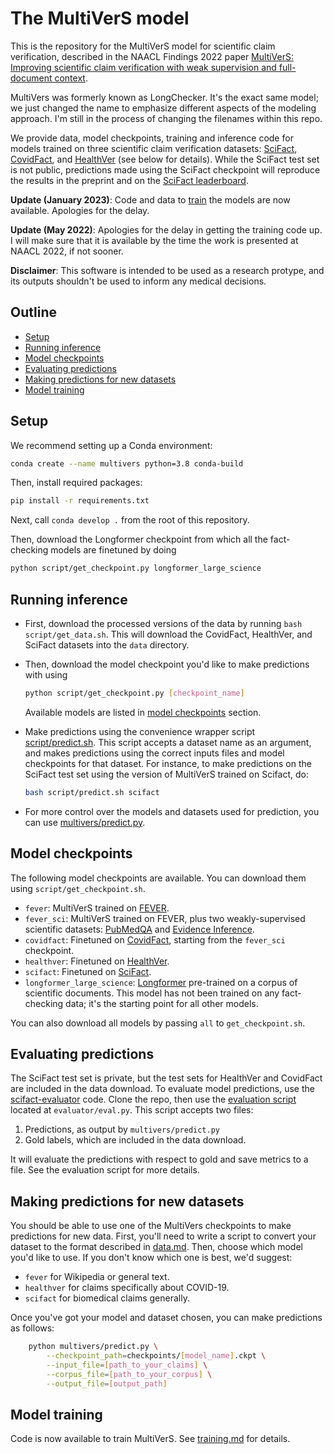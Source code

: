 # The MultiVerS model

This is the repository for the MultiVerS model for scientific claim verification, described in the NAACL Findings 2022 paper [MultiVerS: Improving scientific claim verification with weak supervision and full-document context](https://arxiv.org/abs/2112.01640).

MultiVers was formerly known as LongChecker. It's the exact same model; we just changed the name to emphasize different aspects of the modeling approach. I'm still in the process of changing the filenames within this repo.

We provide data, model checkpoints, training and inference code for models trained on three scientific claim verification datasets: [SciFact](https://github.com/allenai/scifact), [CovidFact](https://github.com/asaakyan/covidfact), and [HealthVer](https://github.com/sarrouti/HealthVer) (see below for details).  While the SciFact test set is not public, predictions made using the SciFact checkpoint will reproduce the results in the preprint and on the [SciFact leaderboard](https://leaderboard.allenai.org/scifact/submissions/public).

**Update (January 2023)**: Code and data to [train](doc/training.md) the models are now available. Apologies for the delay.

**Update (May 2022)**: Apologies for the delay in getting the training code up. I will make sure that it is available by the time the work is presented at NAACL 2022, if not sooner.

**Disclaimer**: This software is intended to be used as a research protype, and its outputs shouldn't be used to inform any medical decisions.

## Outline

- [Setup](#setup)
- [Running inference](#running-inference)
- [Model checkpoints](#model-checkpoints)
- [Evaluating predictions](#evaluating-predictions)
- [Making predictions for new datasets](#making-predictions-for-new-datasets)
- [Model training](#model-training)

## Setup

We recommend setting up a Conda environment:

```bash
conda create --name multivers python=3.8 conda-build
```

Then, install required packages:

```bash
pip install -r requirements.txt
```

Next, call `conda develop .` from the root of this repository.

Then, download the Longformer checkpoint from which all the fact-checking models are finetuned by doing

```bash
python script/get_checkpoint.py longformer_large_science
```

## Running inference

- First, download the processed versions of the data by running `bash script/get_data.sh`. This will download the CovidFact, HealthVer, and SciFact datasets into the `data` directory.
- Then, download the model checkpoint you'd like to make predictions with using

  ```bash
  python script/get_checkpoint.py [checkpoint_name]
  ```

  Available models are listed in [model checkpoints](#model-checkpoints) section.
- Make predictions using the convenience wrapper script [script/predict.sh](script/predict.sh). This script accepts a dataset name as an argument, and makes predictions using the correct inputs files and model checkpoints for that dataset. For instance, to make predictions on the SciFact test set using the version of MultiVerS trained on Scifact, do:

  ```bash
  bash script/predict.sh scifact
  ```

- For more control over the models and datasets used for prediction, you can use [multivers/predict.py](multivers/predict.py).

## Model checkpoints

The following model checkpoints are available. You can download them using `script/get_checkpoint.sh`.

- `fever`: MultiVerS trained on [FEVER](https://fever.ai/).
- `fever_sci`: MultiVerS trained on FEVER, plus two weakly-supervised scientific datasets: [PubMedQA](https://pubmedqa.github.io/) and [Evidence Inference](https://evidence-inference.ebm-nlp.com/).
- `covidfact`: Finetuned on [CovidFact](https://github.com/asaakyan/covidfact), starting from the `fever_sci` checkpoint.
- `healthver`: Finetuned on [HealthVer](https://github.com/sarrouti/HealthVer).
- `scifact`: Finetuned on [SciFact](https://github.com/allenai/scifact).
- `longformer_large_science`: [Longformer](https://github.com/allenai/longformer) pre-trained on a corpus of scientific documents. This model has not been trained on any fact-checking data; it's the starting point for all other models.

You can also download all models by passing `all` to `get_checkpoint.sh`.

## Evaluating predictions

The SciFact test set is private, but the test sets for HealthVer and CovidFact are included in the data download. To evaluate model predictions, use the [scifact-evaluator](https://github.com/allenai/scifact-evaluator) code. Clone the repo, then use the [evaluation script](https://github.com/allenai/scifact-evaluator/blob/master/evaluator/eval.py) located at `evaluator/eval.py`. This script accepts two files:

1. Predictions, as output by `multivers/predict.py`
2. Gold labels, which are included in the data download.

It will evaluate the predictions with respect to gold and save metrics to a file. See the evaluation script for more details.

## Making predictions for new datasets

You should be able to use one of the MultiVers checkpoints to make predictions for new data. First, you'll need to write a script to convert your dataset to the format described in [data.md](doc/data.md). Then, choose which model you'd like to use. If you don't know which one is best, we'd suggest:

- `fever` for Wikipedia or general text.
- `healthver` for claims specifically about COVID-19.
- `scifact` for biomedical claims generally.

Once you've got your model and dataset chosen, you can make predictions as follows:

```bash
    python multivers/predict.py \
        --checkpoint_path=checkpoints/[model_name].ckpt \
        --input_file=[path_to_your_claims] \
        --corpus_file=[path_to_your_corpus] \
        --output_file=[output_path]
```


## Model training

Code is now available to train MultiVerS. See [training.md](doc/training.md) for details.
